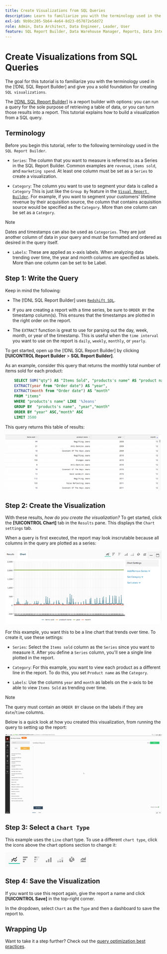 ```yaml
---
title: Create Visualizations from SQL Queries
description: Learn to familiarize you with the terminology used in the SQL Report Builder and give you a solid foundation for creating SQL visualizations.
exl-id: 9b9bc205-5b64-4e64-8d23-057072e5dd72
role: Admin, Data Architect, Data Engineer, Leader, User
feature: SQL Report Builder, Data Warehouse Manager, Reports, Data Integration
---
```

# Create Visualizations from SQL Queries

The goal for this tutorial is to familiarize you with the terminology used in the [!DNL SQL Report Builder] and give you a solid foundation for creating `SQL visualizations`.

The [[!DNL SQL Report Builder]](../data-analyst/dev-reports/sql-rpt-bldr.md) is a report builder with options: you can run a query for the sole purpose of retrieving a table of data, or you can turn those results into a report. This tutorial explains how to build a visualization from a SQL query.

## Terminology

Before you begin this tutorial, refer to the following terminology used in the `SQL Report Builder`.

- `Series`: The column that you want to measure is referred to as a Series in the SQL Report Builder. Common examples are `revenue`, `items sold`, and `marketing spend`. At least one column must be set as a `Series` to create a visualization.

- `Category`: The column you want to use to segment your data is called a `Category` This is just like the `Group By` feature in the [`Visual Report Builder`](../data-user/reports/ess-rpt-build-visual.md). For example, if you want to segment your customers' lifetime revenue by their acquisition source, the column that contains acquisition source would be specified as the `Category`. More than one column can be set as a `Category`.

>[!NOTE]
>
>Dates and timestamps can also be used as `Categories`. They are just another column of data in your query and must be formatted and ordered as desired in the query itself.

- `Labels`: These are applied as x-axis labels. When analyzing data trending over time, the year and month columns are specified as labels. More than one column can be set to be Label.

## Step 1: Write the Query

Keep in mind the following:

- The [!DNL SQL Report Builder] uses [`Redshift SQL`](https://docs.aws.amazon.com/redshift/latest/dg/c_redshift-and-postgres-sql.html).

- If you are creating a report with a time series, be sure to `ORDER BY` the timestamp column(s). This ensures that the timestamps are plotted in the right order on the report.

- The `EXTRACT` function is great to use for parsing out the day, week, month, or year of the timestamp. This is useful when the `time interval` you want to use on the report is `daily`, `weekly`, `monthly`, or `yearly`.

To get started, open up the [!DNL SQL Report Builder] by clicking **[!UICONTROL Report Builder** > **SQL Report Builder]**.

As an example, consider this query that returns the monthly total number of items sold for each product:

```sql
    SELECT SUM("qty") AS "Items Sold", "products's name" AS "product name",
    EXTRACT(year from "Order date") AS "year",
    EXTRACT(month from "Order date") AS "month"
    FROM "items"
    WHERE "products's name" LIKE '%Jeans'
    GROUP BY  "products's name", "year","month"
    ORDER BY "year" ASC,"month" ASC
    LIMIT 3500
```

This query returns this table of results:

![Table showing SQL query results with items sold by product, year, and month](../assets/SQL_results_table.png)

## Step 2: Create the Visualization

With these results, *how do you create the visualization?* To get started, click the **[!UICONTROL Chart]** tab in the `Results` pane. This displays the `Chart settings` tab.

When a query is first executed, the report may look inscrutable because all columns in the query are plotted as a series:

![Initial SQL report with all columns plotted as series](../assets/SQL_initial_report_results.png)

For this example, you want this to be a line chart that trends over time. To create it, use these settings:

- `Series`: Select the `Items sold` column as the `Series` since you want to measure it. After you define a `Series` column, you'll see a single line plotted in the report.

- `Category`: For this example, you want to view each product as a different line in the report. To do this, you set `Product name` as the `Category`.

- `Labels`: Use the columns `year` and `month` as labels on the x-axis to be able to view `Items Sold` as trending over time.

>[!NOTE]
>
>The query must contain an `ORDER BY` clause on the labels if they are `date`/`time` columns.

Below is a quick look at how you created this visualization, from running the query to setting up the report:

![Animated demonstration of configuring SQL report visualization settings](../assets/SQL_report_settings.gif)

## Step 3: Select a `Chart Type`

This example uses the `Line` chart type. To use a different `chart type`, click the icons above the chart options section to change it:

![Available chart type icons including line, bar, area, and other visualization options](../assets/Chart_types.png)

## Step 4: Save the Visualization

If you want to use this report again, give the report a name and click **[!UICONTROL Save]** in the top-right corner.

In the dropdown, select `Chart` as the `Type` and then a dashboard to save the report to.

## Wrapping Up

Want to take it a step further? Check out the [query optimization best practices](../best-practices/optimizing-your-sql-queries.md).

